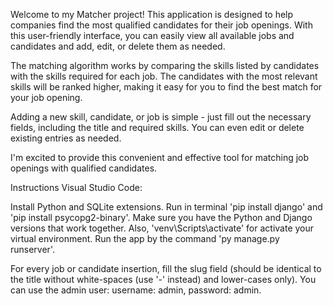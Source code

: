 Welcome to my Matcher project! This application is designed to help companies find the most qualified candidates for their job openings. With this user-friendly interface, you can easily view all available jobs and candidates and add, edit, or delete them as needed.

The matching algorithm works by comparing the skills listed by candidates with the skills required for each job. The candidates with the most relevant skills will be ranked higher, making it easy for you to find the best match for your job opening.

Adding a new skill, candidate, or job is simple - just fill out the necessary fields, including the title and required skills. You can even edit or delete existing entries as needed.

I'm excited to provide this convenient and effective tool for matching job openings with qualified candidates.

Instructions Visual Studio Code:

Install Python and SQLite extensions.
Run in terminal 'pip install django' and 'pip install psycopg2-binary'.
Make sure you have the Python and Django versions that work together.
Also, 'venv\Scripts\activate' for activate your virtual environment.
Run the app by the command 'py manage.py runserver'.

For every job or candidate insertion, fill the slug field (should be identical to the title without white-spaces (use '-' instead) and lower-cases only).
You can use the admin user: username: admin, password: admin.